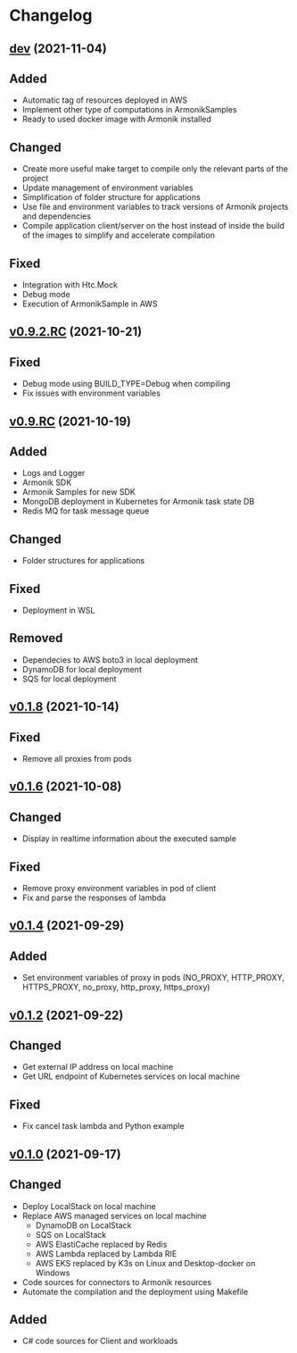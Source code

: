 # Changelog

## [dev](https://github.com/aneoconsulting/armonik/tree/dev) (2021-11-04)
Added
-
* Automatic tag of resources deployed in AWS
* Implement other type of computations in ArmonikSamples
* Ready to used docker image with Armonik installed

Changed
-
* Create more useful make target to compile only the relevant parts of the project
* Update management of environment variables
* Simplification of folder structure for applications
* Use file and environment variables to track versions of Armonik projects and dependencies
* Compile application client/server on the host instead of inside the build of the images to simplify and accelerate compilation

Fixed
-
* Integration with Htc.Mock
* Debug mode
* Execution of ArmonikSample in AWS

## [v0.9.2.RC](https://github.com/aneoconsulting/armonik/tree/v0.9.2.RC) (2021-10-21)
Fixed
-
* Debug mode using BUILD_TYPE=Debug when compiling
* Fix issues with environment variables

## [v0.9.RC](https://github.com/aneoconsulting/armonik/tree/v0.9.RC) (2021-10-19)
Added
-
* Logs and Logger
* Armonik SDK
* Armonik Samples for new SDK
* MongoDB deployment in Kubernetes for Armonik task state DB
* Redis MQ for task message queue

Changed
-
* Folder structures for applications

Fixed
-
* Deployment in WSL

Removed
-
* Dependecies to AWS boto3 in local deployment
* DynamoDB for local deployment
* SQS for local deployment

## [v0.1.8](https://github.com/aneoconsulting/armonik/tree/v0.1.8) (2021-10-14)
Fixed
-
* Remove all proxies from pods

## [v0.1.6](https://github.com/aneoconsulting/armonik/tree/v0.1.6) (2021-10-08)
Changed
- 
* Display in realtime information about the executed sample

Fixed
-
* Remove proxy environment variables in pod of client
* Fix and parse the responses of lambda

## [v0.1.4](https://github.com/aneoconsulting/armonik/tree/v0.1.4) (2021-09-29)
Added
-
* Set environment variables of proxy in pods (NO_PROXY, HTTP_PROXY, HTTPS_PROXY, no_proxy, http_proxy, https_proxy)

## [v0.1.2](https://github.com/aneoconsulting/armonik/tree/v0.1.2) (2021-09-22)
Changed
- 
* Get external IP address on local machine
* Get URL endpoint of Kubernetes services on local machine

Fixed
-
* Fix cancel task lambda  and Python example

## [v0.1.0](https://github.com/aneoconsulting/armonik/tree/v0.1.0) (2021-09-17)

Changed
-
* Deploy LocalStack on local machine
* Replace AWS managed services on local machine
    * DynamoDB on LocalStack
    * SQS on LocalStack
    * AWS ElastiCache replaced by Redis
    * AWS Lambda replaced by Lambda RIE
    * AWS EKS replaced by K3s on Linux and Desktop-docker on Windows
* Code sources for connectors to Armonik resources
* Automate the compilation and the deployment using Makefile

Added
-
* C# code sources for Client and workloads
